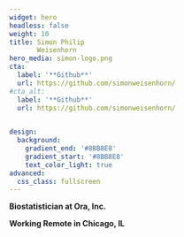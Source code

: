 ```yaml
---
widget: hero
headless: false
weight: 10
title: Simon Philip
       Weisenhorn
hero_media: simon-logo.png
cta:
  label: '**Github**'
  url: https://github.com/simonweisenhorn/
#cta_alt:
  label: '**Github**'
  url: https://github.com/simonweisenhorn/

    
design:
  background:
    gradient_end: '#8BB8E8'
    gradient_start: '#8BB8E8'
    text_color_light: true
advanced:
  css_class: fullscreen
---
```




**Biostatistician at Ora, Inc.**



**Working Remote in Chicago, IL**
